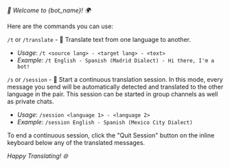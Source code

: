 *🤖 Welcome to {bot_name}! 🌍*

Here are the commands you can use:

`/t` or `/translate` - 📖 Translate text from one language to another.
  - _Usage_: `/t <source lang> - <target lang> - <text>`
  - _Example_: `/t English - Spanish (Madrid Dialect) - Hi there, I'm a bot!`

`/s` or `/session` - 🔄 Start a continuous translation session. In this mode, every message you send will be automatically detected and translated to the other language in the pair. This session can be started in group channels as well as private chats.
  - _Usage_: `/session <language 1> - <language 2>`
  - _Example_: `/session English - Spanish (Mexico City Dialect)`

To end a continuous session, click the "Quit Session" button on the inline keyboard below any of the translated messages.

*Happy Translating! 🌐*